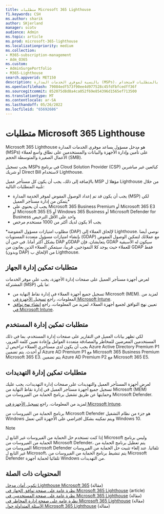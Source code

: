 ```yaml
---
title: متطلبات Microsoft 365 Lighthouse
f1.keywords: CSH
ms.author: sharik
author: SKjerland
manager: scotv
audience: Admin
ms.topic: article
ms.prod: microsoft-365-lighthouse
ms.localizationpriority: medium
ms.collection:
- M365-subscription-management
- Adm_O365
ms.custom:
- AdminSurgePortfolio
- M365-Lighthouse
search.appverid: MET150
description: بالنسبة لموفري الخدمات المدارة (MSPs)، احصل على قائمة بالمتطلبات لاستخدام Microsoft 365 Lighthouse.
ms.openlocfilehash: 79084edf573f90ee4d977528c45fdfbfcedff36f
ms.sourcegitcommit: 852075d8d8a4ca052f69e854396d1565ef713500
ms.translationtype: MT
ms.contentlocale: ar-SA
ms.lasthandoff: 05/26/2022
ms.locfileid: "65692686"
---
```

# <a name="requirements-for-microsoft-365-lighthouse"></a>متطلبات Microsoft 365 Lighthouse

Microsoft 365 Lighthouse هو مدخل مسؤول يساعد موفري الخدمات المدارة (MSPs) على تأمين وإدارة الأجهزة والبيانات والمستخدمين على نطاق واسع لعملاء الأعمال الصغيرة والمتوسطة الحجم (SMB).

يجب تسجيل MSPs في برنامج Cloud Solution Provider (CSP) كبائعين غير مباشرين أو شريك Direct Bill لاستخدام Lighthouse.

بالإضافة إلى ذلك، يجب أن يكون كل مستأجر عميل MSP مؤهلا ل Lighthouse من خلال تلبية المتطلبات التالية:

- يجب أن يكون قد تم إعداد الوصول المفوض لموفر الخدمة المدارة (MSP) لكي يتمكن من إدارة مستأجر العميل*
- يجب أن يحتوي على Microsoft 365 Business Premium أو Microsoft 365 E3 أو Microsoft 365 E5 أو Windows 365 Business أو Microsoft Defender for Business واحد على الأقل الترخيص
- يجب ألا يكون لديك أكثر من 1000 مستخدم مرخص

*مطلوب امتيازات مسؤول المفوضة (DAP) لإلحاق العملاء إلى Lighthouse. نوصي أيضا بإنشاء امتيازات مسؤول متعددة المستويات (GDAP) مع عملائك لتمكين الوصول المفوض بشكل أكثر أمانا. في حين أن DAP وGDAP يتعايشان، فإن GDAP سيكون له الأسبقية للعملاء حيث يوجد كلا النموذجين. قريبا، سيتمكن العملاء الذين يعانون من GDAP فقط (وبدون DAP) من الإلحاق ب Lighthouse.

## <a name="requirements-for-enabling-device-management"></a>متطلبات تمكين إدارة الجهاز

لعرض أجهزة مستأجر العميل على صفحات إدارة الأجهزة، يجب على موفر الخدمات المشتركة (MSP) ما يلي:

- تسجيل جميع أجهزة العملاء في إدارة نقاط النهاية من Microsoft (MEM). لمزيد من المعلومات، راجع [تسجيل الأجهزة في Microsoft Intune](/mem/intune/enrollment/).
- تعيين نهج التوافق لجميع أجهزة العملاء. لمزيد من المعلومات، راجع [إنشاء نهج توافق في Microsoft Intune](/mem/intune/protect/create-compliance-policy).

## <a name="requirements-for-enabling-user-management"></a>متطلبات تمكين إدارة المستخدم

لكي تظهر بيانات العميل في التقارير على صفحات إدارة المستخدم، بما في ذلك المستخدمين المعرضين للمخاطر والمصادقة متعددة العوامل وإعادة تعيين كلمة المرور، يجب أن يكون لدى مستأجري العملاء تراخيص ل Azure Active Directory Premium P1 أو أحدث. يتم تضمين Azure AD Premium P1 مع Microsoft 365 Business Premium Microsoft 365 E3. يتم تضمين Azure AD Premium P2 مع Microsoft 365 E5.

## <a name="requirements-for-enabling-threat-management"></a>متطلبات تمكين إدارة التهديدات

لعرض أجهزة المستأجر العميل والتهديدات على صفحات إدارة التهديدات، يجب عليك تسجيل جميع أجهزة مستأجر العميل في إدارة نقاط النهاية من Microsoft (MEM) وحمايتها عن طريق تشغيل برنامج الحماية من الفيروسات من Microsoft Defender.

لمزيد من المعلومات، راجع [تسجيل الأجهزة في Microsoft Intune](/mem/intune/enrollment/).

برنامج الحماية من الفيروسات من Microsoft Defender هو جزء من نظام التشغيل Windows ويتم تمكينه بشكل افتراضي على الأجهزة التي تعمل Windows 10.

> [!NOTE]
> إذا كنت تستخدم حل الحماية من الفيروسات غير التابع ل Microsoft وليس برنامج الحماية من الفيروسات من Microsoft Defender، يتم تعطيل برنامج الحماية من الفيروسات من Microsoft Defender تلقائيا. عند إلغاء تثبيت حل الحماية من الفيروسات غير التابع ل Microsoft، يتم تنشيط برنامج الحماية من الفيروسات من Microsoft Defender تلقائيا لحماية أجهزة Windows من التهديدات.

## <a name="related-content"></a>المحتويات ذات الصلة

[تكوين أمان مدخل Lighthouse Microsoft 365](m365-lighthouse-configure-portal-security.md) (مقالة)\
[نظرة عامة على صفحة توافق الجهاز في Microsoft 365 Lighthouse](m365-lighthouse-device-compliance-page-overview.md) (article)\
[نظرة عامة على صفحة المستخدمين في Microsoft 365 Lighthouse](m365-lighthouse-users-page-overview.md) (مقالة)\
[نظرة عامة على صفحة إدارة المخاطر في Microsoft 365 Lighthouse](m365-lighthouse-threat-management-page-overview.md) (مقالة)\
[الأسئلة المتداولة حول Microsoft 365 Lighthouse](m365-lighthouse-faq.yml) (مقالة)
